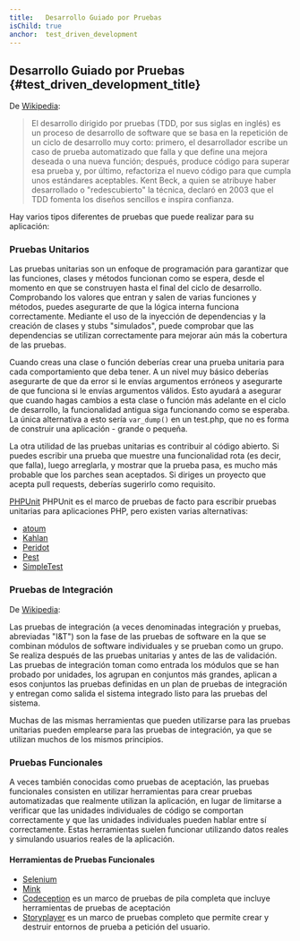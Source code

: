 ```yaml
---
title:   Desarrollo Guiado por Pruebas
isChild: true
anchor:  test_driven_development
---
```


## Desarrollo Guiado por Pruebas {#test_driven_development_title}

De [Wikipedia](https://wikipedia.org/wiki/Test-driven_development):

> El desarrollo dirigido por pruebas (TDD, por sus siglas en inglés) es un proceso de desarrollo de software que se basa
> en la repetición de un ciclo de desarrollo muy corto: primero, el desarrollador escribe un caso de prueba automatizado que falla
> y que define una mejora deseada o una nueva función; después, produce código para superar esa prueba y,
> por último, refactoriza el nuevo código para que cumpla unos estándares aceptables. Kent Beck, a quien se atribuye haber
> desarrollado o "redescubierto" la técnica, declaró en 2003 que el TDD fomenta los diseños sencillos e inspira confianza.

Hay varios tipos diferentes de pruebas que puede realizar para su aplicación:

### Pruebas Unitarios

Las pruebas unitarias son un enfoque de programación para garantizar que las funciones, clases y métodos funcionan como se espera,
desde el momento en que se construyen hasta el final del ciclo de desarrollo. Comprobando los valores que entran y salen de varias
funciones y métodos, puedes asegurarte de que la lógica interna funciona correctamente. Mediante el uso de la inyección de dependencias
y la creación de clases y stubs "simulados", puede comprobar que las dependencias se utilizan correctamente para mejorar aún más la cobertura de las pruebas.

Cuando creas una clase o función deberías crear una prueba unitaria para cada comportamiento que deba tener. A un nivel muy básico
deberías asegurarte de que da error si le envías argumentos erróneos y asegurarte de que funciona si le envías argumentos válidos.
Esto ayudará a asegurar que cuando hagas cambios a esta clase o función más adelante en el ciclo de desarrollo, la funcionalidad antigua
siga funcionando como se esperaba. La única alternativa a esto sería `var_dump()` en un test.php, que no es forma de construir
una aplicación - grande o pequeña.

La otra utilidad de las pruebas unitarias es contribuir al código abierto. Si puedes escribir una prueba que muestre una
funcionalidad rota (es decir, que falla), luego arreglarla, y mostrar que la prueba pasa, es mucho más probable que los parches sean aceptados.
Si diriges un proyecto que acepta pull requests, deberías sugerirlo como requisito.

[PHPUnit](https://phpunit.de/) PHPUnit es el marco de pruebas de facto para escribir pruebas unitarias para aplicaciones PHP,
pero existen varias alternativas:

* [atoum](https://github.com/atoum/atoum)
* [Kahlan](https://github.com/kahlan/kahlan)
* [Peridot](https://peridot-php.github.io/)
* [Pest](https://pestphp.com/)
* [SimpleTest](https://github.com/simpletest/simpletest)

### Pruebas de Integración

De [Wikipedia](https://wikipedia.org/wiki/Integration_testing):

Las pruebas de integración (a veces denominadas integración y pruebas, abreviadas "I&T") son la fase de las pruebas de software
en la que se combinan módulos de software individuales y se prueban como un grupo. Se realiza después de las pruebas unitarias
y antes de las de validación. Las pruebas de integración toman como entrada los módulos que se han probado por unidades,
los agrupan en conjuntos más grandes, aplican a esos conjuntos las pruebas definidas en un plan de pruebas de integración
y entregan como salida el sistema integrado listo para las pruebas del sistema.

Muchas de las mismas herramientas que pueden utilizarse para las pruebas unitarias pueden emplearse para las pruebas de integración,
ya que se utilizan muchos de los mismos principios.

### Pruebas Funcionales

A veces también conocidas como pruebas de aceptación, las pruebas funcionales consisten en utilizar herramientas para crear pruebas
automatizadas que realmente utilizan la aplicación, en lugar de limitarse a verificar que las unidades individuales de código se comportan
correctamente y que las unidades individuales pueden hablar entre sí correctamente.
Estas herramientas suelen funcionar utilizando datos reales y simulando usuarios reales de la aplicación.

#### Herramientas de Pruebas Funcionales

* [Selenium](https://www.selenium.dev/)
* [Mink](https://mink.behat.org/)
* [Codeception](https://codeception.com/) es un marco de pruebas de pila completa que incluye herramientas de pruebas de aceptación
* [Storyplayer](https://github.com/MeltwaterArchive/storyplayer) es un marco de pruebas completo que permite crear y destruir entornos de prueba a petición del usuario.
